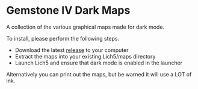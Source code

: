 # Gemstone IV Dark Maps
A collection of the various graphical maps made for dark mode.

To install, please perform the following steps.
* Download the latest [release](https://github.com/elanthia-online/dark-maps/releases/latest) to your computer
* Extract the maps into your existing Lich5/maps directory
* Launch Lich5 and ensure that dark mode is enabled in the launcher

Alternatively you can print out the maps, but be warned it will use a LOT of ink.
